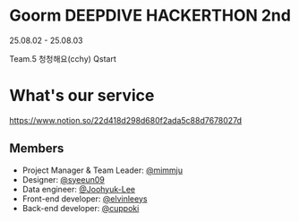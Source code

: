 # Goorm DEEPDIVE HACKERTHON 2nd
25.08.02 - 25.08.03

Team.5 청청해요(cchy) Qstart

# What's our service
https://www.notion.so/22d418d298d680f2ada5c88d7678027d


## Members

- Project Manager & Team Leader: [@mimmju](https://github.com/mimmju)
- Designer: [@syeeun09](https://github.com/syeeun09)
- Data engineer: [@Joohyuk-Lee](https://github.com/Joohyuk-Lee)
- Front-end developer: [@elvinleeys](https://github.com/elvinleeys)
- Back-end developer: [@cuppoki](https://github.com/cuppoki)

##

<!--

**Here are some ideas to get you started:**

🙋‍♀️ A short introduction - what is your organization all about?
🌈 Contribution guidelines - how can the community get involved?
👩‍💻 Useful resources - where can the community find your docs? Is there anything else the community should know?
🍿 Fun facts - what does your team eat for breakfast?
🧙 Remember, you can do mighty things with the power of [Markdown](https://docs.github.com/github/writing-on-github/getting-started-with-writing-and-formatting-on-github/basic-writing-and-formatting-syntax)
-->

